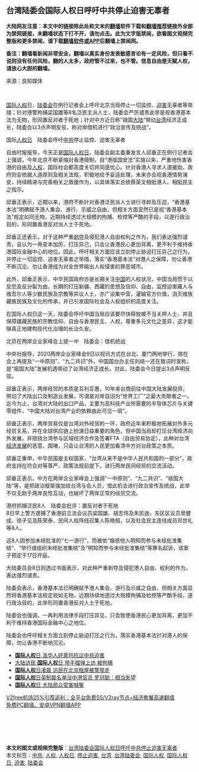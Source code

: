  <h2>台湾陆委会国际人权日呼吁中共停止迫害无辜者</h2> <p class="notice"><b>大陆网友注意：本文中的链接除此处和文末的<a href="https://github.com/bannedbook/fanqiang" >翻墙</a>软件下载和<a href="https://github.com/killgcd/justmysocks/blob/master/README.md">翻墙推荐</a>链接外全部为禁网链接，未翻墙状态下打不开，请勿点击。此为文字版禁闻，欲看图文视频完整版和更多禁闻，请下载<a href="https://github.com/bannedbook/fanqiang">翻墙软件或APP</a>后翻墙上禁闻网。</p><p>备注：翻墙看新闻非常安全，翻墙以真实身份发表敏感言论有一定风险，但只看不说则没有任何风险，翻的人太多，政府管不过来，也不管。信息自由是天赋人权，请放心大胆的翻墙。</b></p>  <div class="entry"> <p>来源：良知媒体</p> <p></br></p> <p><a href="https://www.bannedbook.org/bnews/tag/%E5%9B%BD%E9%99%85%E4%BA%BA%E6%9D%83/" class="st_tag internal_tag" rel="tag" title="标签 国际人权 下的日志">国际人权</a>日，<a href="https://www.bannedbook.org/bnews/tag/%e9%99%86%e5%a7%94%e4%bc%9a/" class="st_tag internal_tag" rel="tag" title="标签 陆委会 下的日志">陆委会</a>在例行记者会上呼吁北京当局停止一切监控、<a href="https://www.bannedbook.org/bnews/tag/%e8%bf%ab%e5%ae%b3/" class="st_tag internal_tag" rel="tag" title="标签 迫害 下的日志">迫害</a>无辜者等举措；针对港警拘捕梁国雄等8名泛民主派人士，陆委会严厉谴责此举是视香港基本法为无物，形同置反对者于死地；针对中方近日称“祖国<span class='wp_keywordlink_affiliate'><a href="https://www.bannedbook.org/" title="大陆" target="_blank">大陆</a></span>”带动<a href="https://www.bannedbook.org/bnews/tag/%e5%8f%b0%e6%b9%be/" class="st_tag internal_tag" rel="tag" title="标签 台湾 下的日志">台湾</a>经济正成长，陆委会以3点声明反驳，称对岸借机进行“政治宣传及统战”。</p> <p>国际<a href="https://www.bannedbook.org/bnews/tag/%E4%BA%BA%E6%9D%83%E6%97%A5/" class="st_tag internal_tag" rel="tag" title="标签 人权日 下的日志">人权日</a>　陆委会呼吁<a href="https://www.bannedbook.org/bnews/tag/%e4%b8%ad%e5%85%b1/" class="st_tag internal_tag" rel="tag" title="标签 中共 下的日志">中共</a>停止监控、迫害无辜者</p> <p>自由时报报导，今天正是<a href="https://www.bannedbook.org/bnews/tag/%e5%9b%bd%e9%99%85%e4%ba%ba%e6%9d%83%e6%97%a5/" class="st_tag internal_tag" rel="tag" title="标签 国际人权日 下的日志">国际人权日</a>，陆委会副主委兼发言人邱垂正在例行记者会上强调，今年北京不断紧缩对香港箝制，自“港版国安法”实施以来，严重地伤害香港的自由及<a href="https://www.bannedbook.org/bnews/tag/%e4%ba%ba%e6%9d%83/" class="st_tag internal_tag" rel="tag" title="标签 人权 下的日志">人权</a>，国际社会都高度关切并同感忧心。针对香港人寻求人道援助，政府则会依据人道原则及相关法规，积极地给予妥适处理，未来亦会视香港情势演变，持续精进与完善相关之救援作为，以具体落实总统蔡英文相挺港人、相挺民主之指示。</p>  <p>邱垂正表示，近期以来，港府不断针对香港泛民派人士进行寻衅及压迫，“香港基本法”明确赋予港人集会、游行、示威之自由，但相关方面显然已是视“香港基本法”规定如同无物，近期持续透过大规模的拘捕、检控等严酷的手段，以遂行政治目的，形同置香港反对派人士于死地。</p> <p>邱垂正还表示，对于这种严重<span class='wp_keywordlink'><a href="https://www.bannedbook.org/forum2/topic21.html" title="《剥夺》 黄建民 著" target="_blank">剥夺</a></span>及侵犯港人自由权利之作为，我们表达强烈谴责，且认为一再变本加厉、打压异己，只会让香港民心更加背离，更不利于维持香港国际金融中心的地位。因此，呼吁相关方面应该立刻停止胁迫打压异己之行为，并停止一切监控、迫害无辜者之举措，落实“香港基本法”对港人之保障，勿让香港不断沉沦、勿让香港成为对全世界输出人权侵害的罪恶城市。</p> <p>此外，邱垂正表示，中华民国政府亦是长期关注<span class='wp_keywordlink_affiliate'><a href="https://www.bannedbook.org/" title="中国" target="_blank">中国</a></span>的人权状况，中国当局惯于以反恐及反分裂为由，长期的打压新疆、西藏的思想及信仰、自由，监控迫害藏人与维吾尔人等少数民族及宗教等异议人士，亦广设集中营，灌输官方价值，消灭维族藏族民族及文化的传承，并已引发国际社会及人权组织的高度关注。</p> <p>在国际人权日这一天，陆委会呼吁中国当局应该要尽快释放被不当关押人士，并且保障疆藏民族的宗教信仰、自由与香港民主、人权，尊重多元文化之差异，这才能够真正地建构现代化治理的长治久安。</p> <p>北京在两岸企业家峰会上提一中　陆委会：借机统战</p>  <p>中央社报导，2020两岸企业家峰会9日以视讯方式在台北、厦门两地举行，除在会上再提及“一中原则”、“九二共识”外，中国国台办主任刘结一还在致词时宣称，是“祖国大陆”发展机遇带动了台湾经济正成长。对此，陆委会今日提出3点声明反驳。</p> <p>邱垂正表示，两岸经贸的本质是互利互惠，10年来台商前往中国大陆发展投资，带动了大陆出口及制造业发展，可谓是对岸自诩为“世界工厂”之最大贡献者之一。迄今为止，台湾对大陆的出口产品，主要为高科技产业所需要的半导体芯片与关键零组件，“中国大陆对台湾产业的依赖由此可见一斑”。</p> <p>邱垂正表示，两岸贸易仅是台湾对外经贸的一环，政府近年来积极地拓展对外多元经贸关系，并在全球供应链上扮演日益重要的角色，但中国当局却打压台湾经济向外发展，并阻挠台湾参与区域经济合作及签署FTA（自由贸易协定），此种对台湾<span class='wp_keywordlink'><a href="https://www.bannedbook.org/forum2/topic869.html" title="宪政、法治和经济发展——走向市场经济的制度保障" target="_blank">经济发展</a></span>的恶意、围堵，只会让台湾的人民更加看清中方对台政策之本质。</p> <p>邱垂正重申，中华民国是主权国家，“台湾从来不是中华人民共和国的一部分”，政府支持在符合对等尊严、政策法规前提下，进行两岸民间经贸的交流活动。</p> <p>邱垂正表示，中方在两岸企业家峰会上强调“一中原则”、“九二共识”、“祖国大陆”等，是把政治框架强加给台湾与会人员，借此机会进行政治宣传及统战，此举不仅无助于两岸良性互动，也破坏了两岸正常的经贸交流。</p>  <p>港府抓捕泛民8人　陆委会批评：置反对者于死地<br />8日早上警方逮捕了香港前立法会议员梁国雄、胡志伟及朱凯迪，东区区议员曾健成、徐子见及陈荣泰、民间人权阵线召集人陈皓桓，以及社会民主连线成员邓世礼等8人。</p> <p>这8人因参加未经批准的“七一游行”，而被依“煽惑他人明知而参与未经批准集结”、“举行或组织未经批准集结”及“明知而参与未经批准集结”等罪名起诉，该案子预定于17日开庭。</p> <p>大陆委员会8日则透过书面表示，对此种严重剥夺及侵犯港人自由、权利的作为，表达强烈谴责。</p> <p>陆委会表示，香港基本法已明确赋予港人集会、游行及示威之自由，但相关方面显然将香港基本法规定视如无物，近期持续地透过大规模拘捕及检控等严酷手段，遂行政治目的，此举形同置香港反对人士于死地。</p> <p>陆委会也强调，一再利用法律手段打压异见，只会致使香港民心更加背离，更加不利于维持香港国际金融中心之地位。</p>  <p>陆委会也呼吁相关方面立刻停止胁迫打压之行为，落实香港基本法针对港人的保障，勿让香港不断地沉沦。</p> <ul class='op-related-articles' title='相关阅读'> <li><a href='https://www.bannedbook.org/bnews/bannedvideo/20201213/1446674.html' target='_blank'><b>国际人权</b>日 洛华人好莱坞抗议中共迫害</a></li> <li><a href='https://www.bannedbook.org/bnews/cbnews/20201212/1446465.html' target='_blank'>大陆访民 <b>国际人权</b>日 带手榴弹上访 被拘捕</a></li> <li><a href='https://www.bannedbook.org/bnews/cbnews/20201212/1446411.html' target='_blank'><b>国际人权</b>日凌晨 访民在北京租屋被警带走</a></li> <li><a href='https://www.bannedbook.org/bnews/worldnews/20201212/1446210.html' target='_blank'><b>国际人权</b>日英制裁名单没中港官员 罗冠聪：相当失望</a></li> <li><a href='https://www.bannedbook.org/bnews/taiwannews/20201211/1445996.html' target='_blank'><b>国际人权</b>日 大陆民众受害喊冤</a></li> </ul> <p class="texttj"> <a href="https://github.com/bannedbook/fanqiang/wiki/V2ray%E6%9C%BA%E5%9C%BA" target="_blank">V2free机场25%引荐返利：全平台免费SS/V2ray节点+经济套餐高速翻墙</a><br/> <a href="https://github.com/bannedbook/fanqiang/wiki/%E7%A6%81%E9%97%BB%E7%BD%91%E5%AE%89%E5%8D%93%E7%BF%BB%E5%A2%99%E6%96%B0%E9%97%BBAPP" target="_blank">免费PC翻墙、安卓VPN翻墙APP</a></p><p></br></br><br /> </br></p><a name='sharetosocial'></a>       <div><b>本文的图文或视频完整版</b>：<a href='https://www.bannedbook.org/bnews/comments/20201213/1446743.html'>台湾陆委会国际人权日呼吁中共停止迫害无辜者</a></div>  </div><!--END ENTRY--> <div class="postfooter"> <div>本文标签：<a href="https://www.bannedbook.org/bnews/tag/%e4%b8%ad%e5%85%b1/" rel="tag">中共</a>, <a href="https://www.bannedbook.org/bnews/tag/%e4%ba%ba%e6%9d%83/" rel="tag">人权</a>, <a href="https://www.bannedbook.org/bnews/tag/%E4%BA%BA%E6%9D%83%E6%97%A5/" rel="tag">人权日</a>, <a href="https://www.bannedbook.org/bnews/tag/%E5%81%9C%E6%AD%A2%E8%BF%AB%E5%AE%B3/" rel="tag">停止迫害</a>, <a href="https://www.bannedbook.org/bnews/tag/%e5%8f%b0%e6%b9%be/" rel="tag">台湾</a>, <a href="https://www.bannedbook.org/bnews/tag/%e5%8f%b0%e6%b9%be%e9%99%86%e5%a7%94%e4%bc%9a/" rel="tag">台湾陆委会</a>, <a href="https://www.bannedbook.org/bnews/tag/%E5%9B%BD%E9%99%85%E4%BA%BA%E6%9D%83/" rel="tag">国际人权</a>, <a href="https://www.bannedbook.org/bnews/tag/%e5%9b%bd%e9%99%85%e4%ba%ba%e6%9d%83%e6%97%a5/" rel="tag">国际人权日</a>, <a href="https://www.bannedbook.org/bnews/tag/%e8%bf%ab%e5%ae%b3/" rel="tag">迫害</a>, <a href="https://www.bannedbook.org/bnews/tag/%e9%99%86%e5%a7%94%e4%bc%9a/" rel="tag">陆委会</a></div>  </div><!--END POSTFOOTER--> 